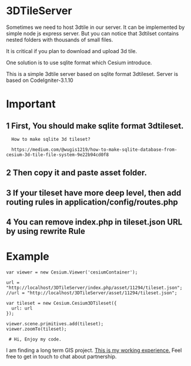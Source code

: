 # 3DTileServer 

Sometimes we need to host 3dtile in our server.
It can be implemented by simple node js express server.
But you can notice that 3dtilset contains nested folders with thousands of small files.

It is critical if you plan to download and upload 3d tile.

One solution is to use sqlite format which Cesium introduce.

This is a simple 3dtile server based on sqlite format 3dtileset.
Server is based on CodeIgniter-3.1.10

# Important
   ## 1 First, You should make sqlite format 3dtileset.
      How to make sqlite 3d tileset?
      
      https://medium.com/@wugis1219/how-to-make-sqlite-database-from-cesium-3d-tile-file-system-9e22b94cd0f8
      
   ## 2 Then copy it and paste asset folder.
   ## 3 If your tileset have more deep level, then add routing rules in application/config/routes.php
   ## 4 You can remove index.php in tileset.json URL by using rewrite Rule
   
# Example
    var viewer = new Cesium.Viewer('cesiumContainer');

    url = "http://localhost/3DTileServer/index.php/asset/11294/tileset.json";
    //url = "http://localhost/3DTileServer/asset/11294/tileset.json";
    
    var tileset = new Cesium.Cesium3DTileset({
      url: url
    });
    
    viewer.scene.primitives.add(tileset);
    viewer.zoomTo(tileset);  
	 
	 # Hi, Enjoy my code.
I am finding a long term GIS project.
[This is my working experience.](https://docs.google.com/document/d/1LDBFsSW2ECTPW53f18EzqURBdfs8HDsvNumzYi7x9-Y/edit?usp=sharing) 
Feel free to get in touch to chat about partnership.

